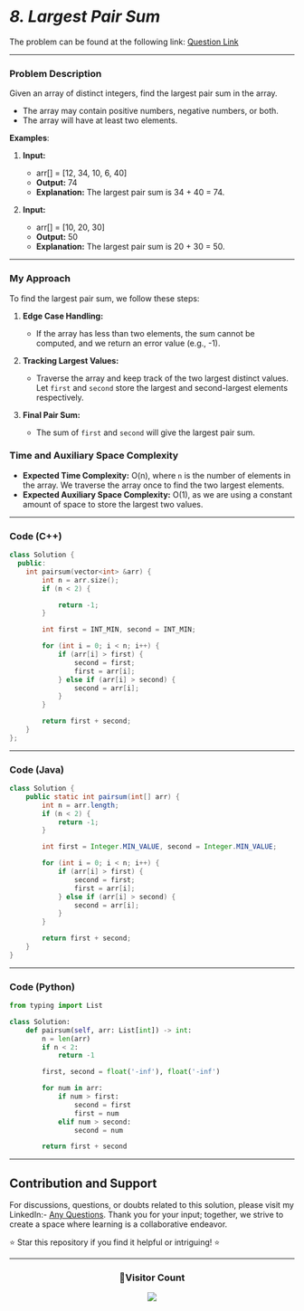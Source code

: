 # _8. Largest Pair Sum_

The problem can be found at the following link: [Question Link](https://www.geeksforgeeks.org/problems/pair-sum--120604/1)

---

### Problem Description

Given an array of distinct integers, find the largest pair sum in the array.

- The array may contain positive numbers, negative numbers, or both.
- The array will have at least two elements.

**Examples**:

1. **Input:**

   - arr[] = [12, 34, 10, 6, 40]
   - **Output:** 74
   - **Explanation:** The largest pair sum is 34 + 40 = 74.

2. **Input:**
   - arr[] = [10, 20, 30]
   - **Output:** 50
   - **Explanation:** The largest pair sum is 20 + 30 = 50.

---

### My Approach

To find the largest pair sum, we follow these steps:

1. **Edge Case Handling:**

   - If the array has less than two elements, the sum cannot be computed, and we return an error value (e.g., -1).

2. **Tracking Largest Values:**
   - Traverse the array and keep track of the two largest distinct values. Let `first` and `second` store the largest and second-largest elements respectively.
3. **Final Pair Sum:**
   - The sum of `first` and `second` will give the largest pair sum.

### Time and Auxiliary Space Complexity

- **Expected Time Complexity:** O(n), where `n` is the number of elements in the array. We traverse the array once to find the two largest elements.
- **Expected Auxiliary Space Complexity:** O(1), as we are using a constant amount of space to store the largest two values.

---

### Code (C++)

```cpp
class Solution {
  public:
    int pairsum(vector<int> &arr) {
        int n = arr.size();
        if (n < 2) {

            return -1;
        }

        int first = INT_MIN, second = INT_MIN;

        for (int i = 0; i < n; i++) {
            if (arr[i] > first) {
                second = first;
                first = arr[i];
            } else if (arr[i] > second) {
                second = arr[i];
            }
        }

        return first + second;
    }
};
```

---

### Code (Java)

```java
class Solution {
    public static int pairsum(int[] arr) {
        int n = arr.length;
        if (n < 2) {
            return -1;
        }

        int first = Integer.MIN_VALUE, second = Integer.MIN_VALUE;

        for (int i = 0; i < n; i++) {
            if (arr[i] > first) {
                second = first;
                first = arr[i];
            } else if (arr[i] > second) {
                second = arr[i];
            }
        }

        return first + second;
    }
}
```

---

### Code (Python)

```python
from typing import List

class Solution:
    def pairsum(self, arr: List[int]) -> int:
        n = len(arr)
        if n < 2:
            return -1

        first, second = float('-inf'), float('-inf')

        for num in arr:
            if num > first:
                second = first
                first = num
            elif num > second:
                second = num

        return first + second
```

---

## Contribution and Support

For discussions, questions, or doubts related to this solution, please visit my LinkedIn:- [Any Questions](https://www.linkedin.com/in/patel-hetkumar-sandipbhai-8b110525a/). Thank you for your input; together, we strive to create a space where learning is a collaborative endeavor.

⭐ Star this repository if you find it helpful or intriguing! ⭐

---

<div align=center>
  <h3><b>📍Visitor Count</b></h3>
</div>

<p align="center" >   
  <img src="https://visitor-badge.laobi.icu/badge?page_id=Hunterdii.GeeksforGeeks-POTD" />  
</p>
